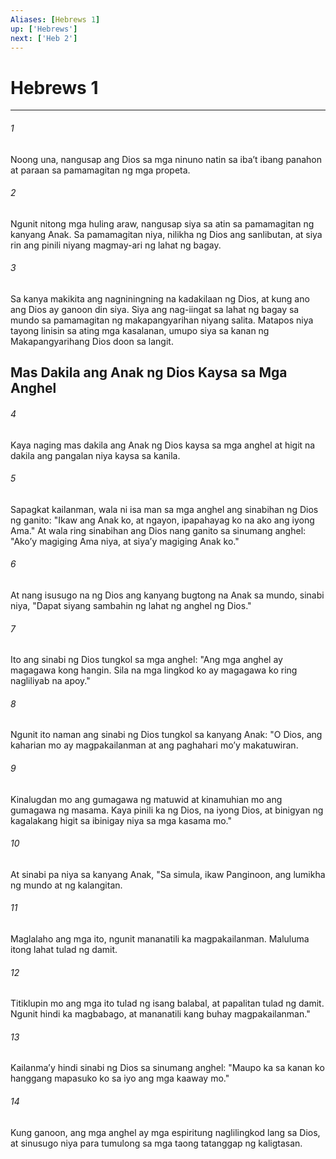 ```yaml
---
Aliases: [Hebrews 1]
up: ['Hebrews']
next: ['Heb 2']
---
```

# Hebrews 1

***






















###### 1 










Noong una, nangusap ang Dios sa mga ninuno natin sa ibaʼt ibang panahon at paraan sa pamamagitan ng mga propeta. 





















###### 2 










Ngunit nitong mga huling araw, nangusap siya sa atin sa pamamagitan ng kanyang Anak. Sa pamamagitan niya, nilikha ng Dios ang sanlibutan, at siya rin ang pinili niyang magmay-ari ng lahat ng bagay. 





















###### 3 










Sa kanya makikita ang nagniningning na kadakilaan ng Dios, at kung ano ang Dios ay ganoon din siya. Siya ang nag-iingat sa lahat ng bagay sa mundo sa pamamagitan ng makapangyarihan niyang salita. Matapos niya tayong linisin sa ating mga kasalanan, umupo siya sa kanan ng Makapangyarihang Dios doon sa langit.

## Mas Dakila ang Anak ng Dios Kaysa sa Mga Anghel 





















###### 4 










Kaya naging mas dakila ang Anak ng Dios kaysa sa mga anghel at higit na dakila ang pangalan niya kaysa sa kanila. 





















###### 5 










Sapagkat kailanman, wala ni isa man sa mga anghel ang sinabihan ng Dios ng ganito: "Ikaw ang Anak ko, at ngayon, ipapahayag ko na ako ang iyong Ama." At wala ring sinabihan ang Dios nang ganito sa sinumang anghel: "Akoʼy magiging Ama niya, at siyaʼy magiging Anak ko." 





















###### 6 










At nang isusugo na ng Dios ang kanyang bugtong na Anak sa mundo, sinabi niya, "Dapat siyang sambahin ng lahat ng anghel ng Dios." 





















###### 7 










Ito ang sinabi ng Dios tungkol sa mga anghel: "Ang mga anghel ay magagawa kong hangin. Sila na mga lingkod ko ay magagawa ko ring nagliliyab na apoy." 





















###### 8 










Ngunit ito naman ang sinabi ng Dios tungkol sa kanyang Anak: "O Dios, ang kaharian mo ay magpakailanman at ang paghahari moʼy makatuwiran. 





















###### 9 










Kinalugdan mo ang gumagawa ng matuwid at kinamuhian mo ang gumagawa ng masama. Kaya pinili ka ng Dios, na iyong Dios, at binigyan ng kagalakang higit sa ibinigay niya sa mga kasama mo." 





















###### 10 










At sinabi pa niya sa kanyang Anak, "Sa simula, ikaw Panginoon, ang lumikha ng mundo at ng kalangitan. 





















###### 11 










Maglalaho ang mga ito, ngunit mananatili ka magpakailanman. Maluluma itong lahat tulad ng damit. 





















###### 12 










Titiklupin mo ang mga ito tulad ng isang balabal, at papalitan tulad ng damit. Ngunit hindi ka magbabago, at mananatili kang buhay magpakailanman." 





















###### 13 










Kailanmaʼy hindi sinabi ng Dios sa sinumang anghel: "Maupo ka sa kanan ko hanggang mapasuko ko sa iyo ang mga kaaway mo." 





















###### 14 










Kung ganoon, ang mga anghel ay mga espiritung naglilingkod lang sa Dios, at sinusugo niya para tumulong sa mga taong tatanggap ng kaligtasan.
